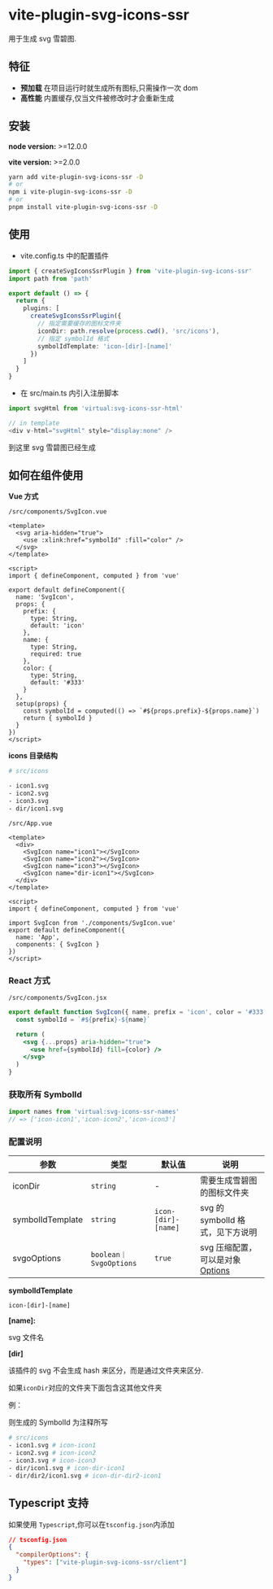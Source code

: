 # vite-plugin-svg-icons-ssr

用于生成 svg 雪碧图.

## 特征

- **预加载** 在项目运行时就生成所有图标,只需操作一次 dom
- **高性能** 内置缓存,仅当文件被修改时才会重新生成

## 安装

**node version:** >=12.0.0

**vite version:** >=2.0.0

```bash
yarn add vite-plugin-svg-icons-ssr -D
# or
npm i vite-plugin-svg-icons-ssr -D
# or
pnpm install vite-plugin-svg-icons-ssr -D
```

## 使用

- vite.config.ts 中的配置插件

```ts
import { createSvgIconsSsrPlugin } from 'vite-plugin-svg-icons-ssr'
import path from 'path'

export default () => {
  return {
    plugins: [
      createSvgIconsSsrPlugin({
        // 指定需要缓存的图标文件夹
        iconDir: path.resolve(process.cwd(), 'src/icons'),
        // 指定 symbolId 格式
        symbolIdTemplate: 'icon-[dir]-[name]'
      })
    ]
  }
}
```

- 在 src/main.ts 内引入注册脚本

```ts
import svgHtml from 'virtual:svg-icons-ssr-html'

// in template
<div v-html="svgHtml" style="display:none" />
```

到这里 svg 雪碧图已经生成

## 如何在组件使用

**Vue 方式**

`/src/components/SvgIcon.vue`

```vue
<template>
  <svg aria-hidden="true">
    <use :xlink:href="symbolId" :fill="color" />
  </svg>
</template>

<script>
import { defineComponent, computed } from 'vue'

export default defineComponent({
  name: 'SvgIcon',
  props: {
    prefix: {
      type: String,
      default: 'icon'
    },
    name: {
      type: String,
      required: true
    },
    color: {
      type: String,
      default: '#333'
    }
  },
  setup(props) {
    const symbolId = computed(() => `#${props.prefix}-${props.name}`)
    return { symbolId }
  }
})
</script>
```

**icons 目录结构**

```bash
# src/icons

- icon1.svg
- icon2.svg
- icon3.svg
- dir/icon1.svg
```

`/src/App.vue`

```vue
<template>
  <div>
    <SvgIcon name="icon1"></SvgIcon>
    <SvgIcon name="icon2"></SvgIcon>
    <SvgIcon name="icon3"></SvgIcon>
    <SvgIcon name="dir-icon1"></SvgIcon>
  </div>
</template>

<script>
import { defineComponent, computed } from 'vue'

import SvgIcon from './components/SvgIcon.vue'
export default defineComponent({
  name: 'App',
  components: { SvgIcon }
})
</script>
```

### **React 方式**

`/src/components/SvgIcon.jsx`

```jsx
export default function SvgIcon({ name, prefix = 'icon', color = '#333', ...props }) {
  const symbolId = `#${prefix}-${name}`

  return (
    <svg {...props} aria-hidden="true">
      <use href={symbolId} fill={color} />
    </svg>
  )
}
```

### 获取所有 SymbolId

```ts
import names from 'virtual:svg-icons-ssr-names'
// => ['icon-icon1','icon-icon2','icon-icon3']
```

### 配置说明

| 参数             | 类型                   | 默认值              | 说明                                                           |
| ---------------- | ---------------------- | ------------------- | -------------------------------------------------------------- |
| iconDir          | `string`               | -                   | 需要生成雪碧图的图标文件夹                                     |
| symbolIdTemplate | `string`               | `icon-[dir]-[name]` | svg 的 symbolId 格式，见下方说明                               |
| svgoOptions      | `boolean｜SvgoOptions` | `true`              | svg 压缩配置，可以是对象[Options](https://github.com/svg/svgo) |

**symbolIdTemplate**

`icon-[dir]-[name]`

**[name]:**

svg 文件名

**[dir]**

该插件的 svg 不会生成 hash 来区分，而是通过文件夹来区分.

如果`iconDir`对应的文件夹下面包含这其他文件夹

例：

则生成的 SymbolId 为注释所写

```bash
# src/icons
- icon1.svg # icon-icon1
- icon2.svg # icon-icon2
- icon3.svg # icon-icon3
- dir/icon1.svg # icon-dir-icon1
- dir/dir2/icon1.svg # icon-dir-dir2-icon1
```

## Typescript 支持

如果使用 `Typescript`,你可以在`tsconfig.json`内添加

```json
// tsconfig.json
{
  "compilerOptions": {
    "types": ["vite-plugin-svg-icons-ssr/client"]
  }
}
```
